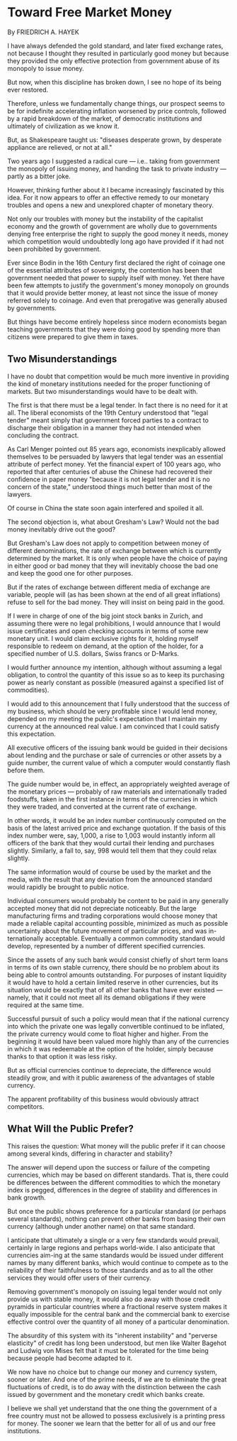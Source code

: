 # Toward Free Market Money

By FRIEDRICH A. HAYEK 

I have always defended the gold standard, and later fixed exchange rates, not because I thought they resulted in particularly good money but because they provided the only effective protection from government abuse of its monopoly to issue money. 

But now, when this discipline has broken down, I see no hope of its being ever restored. 

Therefore, unless we fundamentally change things, our prospect seems to be for indefinite accelerating inflation worsened by price controls, followed by a rapid breakdown of the market, of democratic institutions and ultimately of civilization as we know it.

But, as Shakespeare taught us: "diseases desperate grown, by desperate appliance are relieved, or not at all."

Two years ago I suggested a radical cure — i.e.. taking from government the monopoly of issuing money, and handing the task to private industry — partly as a bitter joke.

However, thinking further about it I became increasingly fascinated by this idea. For it now appears to offer an effective remedy to our monetary troubles and opens a new and unexplored chapter of monetary theory.

Not only our troubles with money but the instability of the capitalist economy and the growth of government are wholly due to governments denying free enterprise the right to supply the good money it needs, money which competition would undoubtedly long ago have provided if it had not been prohibited by government.

Ever since Bodin in the 16th Century first declared the right of coinage one of the essential attributes of sovereignty, the contention has been that government needed that power to supply itself with money. Yet there have been few attempts to justify the government's money monopoly on grounds that it would provide better money, at least not since the issue of money referred solely to coinage. And even that prerogative was generally abused by governments.

But things have become entirely hopeless since modern economists began teaching governments that they were doing good by spending more than citizens were prepared to give them in taxes.

## Two Misunderstandings 

I have no doubt that competition would be much more inventive in providing the kind of monetary institutions needed for the proper functioning of markets. But two misunderstandings would have to be dealt with.

The first is that there must be a legal tender. In fact there is no need for it at all. The liberal economists of the 19th Century understood that "legal tender" meant simply that government forced parties to a contract to discharge their obligation in a manner they had not intended when concluding the contract.

As Carl Menger pointed out 85 years ago, economists inexplicably allowed themselves to be persuaded by lawyers that legal tender was an essential attribute of perfect money. Yet the financial expert of 100 years ago, who reported that after centuries of abuse the Chinese had recovered their confidence in paper money "because it is not legal tender and it is no concern of the state," understood things much better than most of the lawyers.

Of course in China the state soon again interfered and spoiled it all.

The second objection is, what about Gresham's Law? Would not the bad money inevitably drive out the good? 

But Gresham's Law does not apply to competition between money of different denominations, the rate of exchange between which is currently determined by the market. It is only when people have the choice of paying in either good or bad money that they will inevitably choose the bad one and keep the good one for other purposes.

But if the rates of exchange between different media of exchange are variable, people will (as has been shown at the end of all great inflations) refuse to sell for the bad money. They will insist on being paid in the good. 

If I were in charge of one of the big joint stock banks in Zurich, and assuming there were no legal prohibitions, I would announce that I would issue certificates and open checking accounts in terms of some new monetary unit. I would claim exclusive rights for it, holding myself responsible to redeem on demand, at the option of the holder, for a specified number of U.S. dollars, Swiss francs or D-Marks.

I would further announce my intention, although without assuming a legal obligation, to control the quantity of this issue so as to keep its purchasing power as nearly constant as possible (measured against a specified list of commodities).

I would add to this announcement that I fully understood that the success of my business, which should be very profitable since I would lend money, depended on my meeting the public's expectation that I maintain my currency at the announced real value. I am convinced that I could satisfy this expectation.

All executive officers of the issuing bank would be guided in their decisions about lending and the purchase or sale of currencies or other assets by a guide number, the current value of which a computer would constantly flash before them.

The guide number would be, in effect, an appropriately weighted average of the monetary prices — probably of raw materials and internationally traded foodstuffs, taken in the first instance in terms of the currencies in which they were traded, and converted at the current rate of exchange.

In other words, it would be an index number continuously computed on the basis of the latest arrived price and exchange quotation. If the basis of this index number were, say, 1,000, a rise to 1,003 would instantly inform all officers of the bank that they would curtail their lending and purchases slightly. Similarly, a fall to, say, 998 would tell them that they could relax slightly.

The same information would of course be used by the market and the media, with the result that any deviation from the announced standard would rapidly be brought to public notice.

Individual consumers would probably be content to be paid in any generally accepted money that did not depreciate noticeably. But the large manufacturing firms and trading corporations would choose money that made a reliable capital accounting possible, minimized as much as possible uncertainty about the future movement of particular prices, and was in-ternationally acceptable. Eventually a common commodity standard would develop, represented by a number of different specified currencies. 

Since the assets of any such bank would consist chiefly of short term loans in terms of its own stable currency, there should be no problem about its being able to control amounts outstanding. For purposes of instant liquidity it would have to hold a certain limited reserve in other currencies, but its situation would be exactly that of all other banks that have ever existed — namely, that it could not meet all its demand obligations if they were required at the same time.

Successful pursuit of such a policy would mean that if the national currency into which the private one was legally convertible continued to be inflated, the private currency would come to float higher and higher. From the beginning it would have been valued more highly than any of the currencies in which it was redeemable at the option of the holder, simply because thanks to that option it was less risky.

But as official currencies continue to depreciate, the difference would steadily grow, and with it public awareness of the advantages of stable currency. 

The apparent profitability of this business would obviously attract competitors. 

## What Will the Public Prefer? 

This raises the question: What money will the public prefer if it can choose among several kinds, differing in character and stability?

The answer will depend upon the success or failure of the competing currencies, which may be based on different standards. That is, there could be differences between the different commodities to which the monetary index is pegged, differences in the degree of stability and differences in bank growth. 

But once the public shows preference for a particular standard (or perhaps several standards), nothing can prevent other banks from basing their own currency (although under another name) on that same standard.

I anticipate that ultimately a single or a very few standards would prevail, certainly in large regions and perhaps world-wide. I also anticipate that currencies aim-ing at the same standards would be issued under different names by many different banks, which would continue to compete as to the reliability of their faithfulness to those standards and as to all the other services they would offer users of their currency.

Removing government's monopoly on issuing legal tender would not only provide us with stable money, it would also do away with those credit pyramids in particular countries where a fractional reserve system makes it equally impossible for the central bank and the commercial bank to exercise effective control over the quantity of all money of a particular denomination.

The absurdity of this system with its "inherent instability" and "perverse elasticity" of credit has long been understood, but men like Walter Bagehot and Ludwig von Mises felt that it must be tolerated for the time being because people had become adapted to it.

We now have no choice but to change our money and currency system, sooner or later. And one of the prime needs, if we are to eliminate the great fluctuations of credit, is to do away with the distinction between the cash issued by government and the monetary credit which banks create.

I believe we shall yet understand that the one thing the government of a free country must not be allowed to possess exclusively is a printing press for money. The sooner we learn that the better for all of us and our free institutions.
